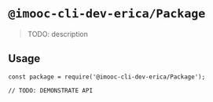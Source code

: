 # `@imooc-cli-dev-erica/Package`

> TODO: description

## Usage

```
const package = require('@imooc-cli-dev-erica/Package');

// TODO: DEMONSTRATE API
```

